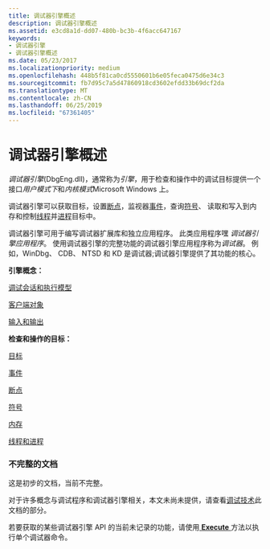 ```yaml
---
title: 调试器引擎概述
description: 调试器引擎概述
ms.assetid: e3cd8a1d-dd07-480b-bc3b-4f6acc647167
keywords:
- 调试器引擎
- 调试器引擎概述
ms.date: 05/23/2017
ms.localizationpriority: medium
ms.openlocfilehash: 448b5f81ca0cd5550601b6e05feca0475d6e34c3
ms.sourcegitcommit: fb7d95c7a5d47860918cd3602efdd33b69dcf2da
ms.translationtype: MT
ms.contentlocale: zh-CN
ms.lasthandoff: 06/25/2019
ms.locfileid: "67361405"
---
```

# <a name="debugger-engine-overview"></a>调试器引擎概述


*调试器引擎*(DbgEng.dll)，通常称为*引擎*，用于检查和操作中的调试目标提供一个接口*用户模式下*和*内核模式*Microsoft Windows 上。

调试器引擎可以获取目标，设置[断点](multiprocessor-syntax.md#breakpoints)，监视器[事件](events.md#events)，查询[符号](symbols.md#symbols)、 读取和写入到内存和控制[线程](controlling-threads-and-processes.md#threads)并[进程](controlling-threads-and-processes.md#processes)目标中。

调试器引擎可用于编写调试器扩展库和独立应用程序。 此类应用程序嘿 *调试器引擎应用程序*。 使用调试器引擎的完整功能的调试器引擎应用程序称为*调试器*。 例如，WinDbg、 CDB、 NTSD 和 KD 是调试器;调试器引擎提供了其功能的核心。

**引擎概念：**

[调试会话和执行模型](debugging-session-and-execution-model.md)

[客户端对象](client-objects.md)

[输入和输出](input-and-output.md)

**检查和操作的目标：**

[目标](targets.md)

[事件](events.md)

[断点](breakpoints3.md)

[符号](symbols.md)

[内存](memory.md)

[线程和进程](threads-and-processes.md)

### <a name="span-idincompletedocumentationspanspan-idincompletedocumentationspanincomplete-documentation"></a><span id="incomplete_documentation"></span><span id="INCOMPLETE_DOCUMENTATION"></span>不完整的文档

这是初步的文档，当前不完整。

对于许多概念与调试程序和调试器引擎相关，本文未尚未提供，请查看[调试技术](debugging-techniques.md)此文档的部分。

若要获取的某些调试器引擎 API 的当前未记录的功能，请使用[ **Execute** ](https://docs.microsoft.com/windows-hardware/drivers/ddi/content/dbgeng/nf-dbgeng-idebugcontrol3-execute)方法以执行单个调试器命令。

 

 





